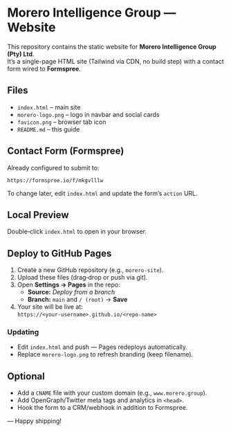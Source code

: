 # Morero Intelligence Group — Website

This repository contains the static website for **Morero Intelligence Group (Pty) Ltd**.  
It’s a single-page HTML site (Tailwind via CDN, no build step) with a contact form wired to **Formspree**.

## Files
- `index.html` – main site
- `morero-logo.png` – logo in navbar and social cards
- `favicon.png` – browser tab icon
- `README.md` – this guide

## Contact Form (Formspree)
Already configured to submit to:
```
https://formspree.io/f/mkgvlllw
```
To change later, edit `index.html` and update the form’s `action` URL.

## Local Preview
Double‑click `index.html` to open in your browser.

## Deploy to GitHub Pages
1. Create a new GitHub repository (e.g., `morero-site`).  
2. Upload these files (drag‑drop or push via git).  
3. Open **Settings → Pages** in the repo:  
   - **Source:** *Deploy from a branch*  
   - **Branch:** `main` and `/ (root)` → **Save**  
4. Your site will be live at:  
   `https://<your-username>.github.io/<repo-name>`

### Updating
- Edit `index.html` and push — Pages redeploys automatically.
- Replace `morero-logo.png` to refresh branding (keep filename).

## Optional
- Add a `CNAME` file with your custom domain (e.g., `www.morero.group`).
- Add OpenGraph/Twitter meta tags and analytics in `<head>`.
- Hook the form to a CRM/webhook in addition to Formspree.

— Happy shipping!
